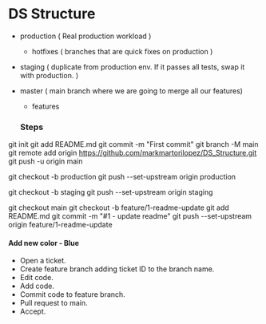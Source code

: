 # DS Structure

- production ( Real production workload )
    - hotfixes ( branches that are quick fixes on production )

- staging ( duplicate from production env. If it passes all tests, swap it with production. )
- master ( main branch where we are going to merge all our features)
    - features


    ### Steps
git init
git add README.md
git commit -m "First commit"
git branch -M main
git remote add origin https://github.com/markmartorilopez/DS_Structure.git
git push -u origin main

git checkout -b production
git push --set-upstream origin production

git checkout -b staging
git push --set-upstream origin staging

git checkout main
git checkout -b feature/1-readme-update
git add README.md
git commit -m "#1 - update readme"
git push --set-upstream origin feature/1-readme-update


#### Add new color - Blue
- Open a ticket.
- Create feature branch adding ticket ID to the branch name.
- Edit code.
- Add code.
- Commit code to feature branch.
- Pull request to main.
- Accept.

